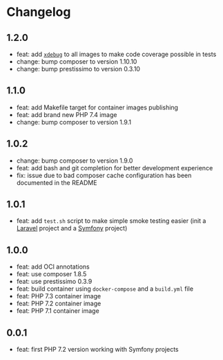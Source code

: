 # Changelog

## 1.2.0

- feat: add [`xdebug`](https://xdebug.org/) to all images to make code coverage possible in tests
- change: bump composer to version 1.10.10
- change: bump prestissimo to version 0.3.10

## 1.1.0

- feat: add Makefile target for container images publishing
- feat: add brand new PHP 7.4 image
- change: bump composer to version 1.9.1

## 1.0.2

- change: bump composer to version 1.9.0
- feat: add bash and git completion for better development experience
- fix: issue due to bad composer cache configuration has been documented in the README

## 1.0.1

- feat: add `test.sh` script to make simple smoke testing easier (init a [Laravel](https://laravel.com) project and a [Symfony](https://symfony.com) project)

## 1.0.0

- feat: add OCI annotations
- feat: use composer 1.8.5
- feat: use prestissimo 0.3.9
- feat: build container using `docker-compose` and a `build.yml` file
- feat: PHP 7.3 container image
- feat: PHP 7.2 container image
- feat: PHP 7.1 container image

## 0.0.1

- feat: first PHP 7.2 version working with Symfony projects
